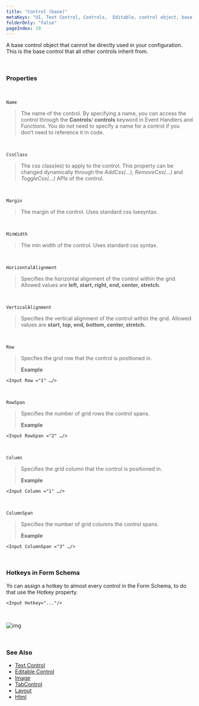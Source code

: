 ```yaml
---
title: "Control (base)"
metaKeys: "UI, Text Control, Controls,  Editable, control object, base control, inherit from, Name, CssClass, AddCss(…), RemoveCss(…), ToggleCss(…), Margin, MinWidth, HorizontalAlignment, within the grid, VerticalAlignment, Row, RowSpan, Column, ColumnSpan"
folderOnly: "false"
pageIndex: 19
---
```




A base control object that cannot be directly used in your configuration. This is the base control that all other controls inherit from.

<br/>

### Properties

<br/>

``Name``
>The name of the control. By specifying a name, you can access the control through the **Controls**/ **controls** keyword in Event Handlers and Functions. You do not need to specify a name for a control if you don’t need to reference it in code.

<br/>

``CssClass``
>The css class(es) to apply to the control. This property can be changed dynamically through the *AddCss(…)*, *RemoveCss(…)* and *ToggleCss(…)* APIs of the control.

<br/>

``Margin``
>The margin of the control. Uses standard css luesyntax.

<br/>

``MinWidth``
>The min width of the control. Uses standard css syntax.

<br/>

``HorizontalAlignment``
>Specifies the horizontal alignment of the control within the grid. Allowed values are **left, start, right, end, center, stretch.**

<br/>

``VerticalAlignment``
>Specifies the vertical alignment of the control within the grid. Allowed values are **start, top, end, bottom, center, stretch.**

<br/>

``Row``
>Specfies the grid row that the control is positioned in. 
>
>**Example** 
```
<Input Row ="1" …/>
```

<br/>

``RowSpan``
>Specifies the number of grid rows the control spans.
>
>**Example**
```
<Input RowSpan ="2" …/>
```

<br/>

``Column``
>Specifies the grid column that the control is positioned in. 
>
>**Example** 
```
<Input Column ="1" …/>
```

<br/>

``ColumnSpan``
>Specifies the number of grid columns the control spans. 
>
>**Example** 
```
<Input ColumnSpan ="3" …/>
```


<br/>



### Hotkeys in Form Schema

Yo can assign a hotkey to almost every control in the Form Schema, to do that use the Hotkey property.
<br/>

```
<Input Hotkey="..."/>
```

<br/>

![img](https://profitbasedocs.blob.core.windows.net/images/hotkeys.png)

<br/>


### See Also
* [Text Control](textcontrol.md)
* [Editable Control](editablecontrol.md)
* [Image](image.md)
* [TabControl](tabcontrol.md)
* [Layout](layout.md)
* [Html](html.md)
  
